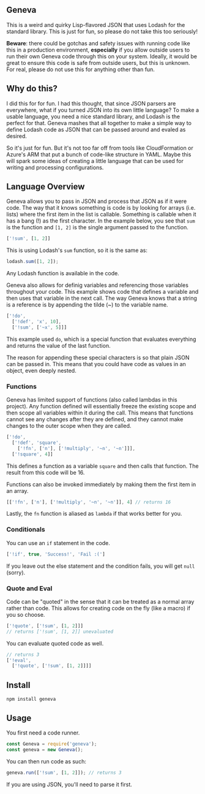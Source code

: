 Geneva
------

This is a weird and quirky Lisp-flavored JSON that uses Lodash for the standard library. This is just for fun, so please do not take this too seriously!

**Beware**: there could be gotchas and safety issues with running code like this in a production environment, **especially** if you allow outside users to run their own Geneva code through this on your system. Ideally, it would be great to ensure this code is safe from outside users, but this is unknown. For real, please do not use this for anything other than fun.

## Why do this?

I did this for for fun. I had this thought, that since JSON parsers are everywhere, what if you turned JSON into its own little language? To make a usable language, you need a nice standard library, and Lodash is the perfect for that. Geneva mashes that all together to make a simple way to define Lodash code as JSON that can be passed around and evaled as desired.

So it's just for fun. But it's not too far off from tools like CloudFormation or Azure's ARM that put a bunch of code-like structure in YAML. Maybe this will spark some ideas of creating a little language that can be used for writing and processing configurations.

## Language Overview

Geneva allows you to pass in JSON and process that JSON as if it were code. The way that it knows something is code is by looking for arrays (i.e. lists) where the first item in the list is callable. Something is callable when it has a bang (!) as the first character. In the example below, you see that `sum` is the function and `[1, 2]` is the single argument passed to the function.

```javascript
['!sum', [1, 2]]
```

This is using Lodash's `sum` function, so it is the same as:

```javascript
lodash.sum([1, 2]);
```

Any Lodash function is available in the code.

Geneva also allows for definig variables and referencing those variables throughout your code. This example shows code that defines a variable and then uses that variable in the next call. The way Geneva knows that a string is a reference is by appending the tilde (~) to the variable name.

```javascript
['!do',
  ['!def', 'x', 10],
  ['!sum', ['~x', 5]]]
```

This example used `do`, which is a special function that evaluates everything and returns the value of the last function.

The reason for appending these special characters is so that plain JSON can be passed in. This means that you could have code as values in an object, even deeply nested.

### Functions

Geneva has limited support of functions (also called lambdas in this project). Any function defined will essentially freeze the existing scope and then scope all variables within it during the call. This means that functions cannot see any changes after they are defined, and they cannot make changes to the outer scope when they are called.

```javascript
['!do',
  ['!def', 'square',
    ['!fn', ['n'], ['!multiply', '~n', '~n']]],
  ['!square', 4]]
```

This defines a function as a variable `square` and then calls that function. The result from this code will be 16.

Functions can also be invoked immediately by making them the first item in an array.

```javascript
[['!fn', ['n'], ['!multiply', '~n', '~n']], 4] // returns 16
```

Lastly, the `fn` function is aliased as `lambda` if that works better for you.

### Conditionals

You can use an `if` statement in the code.

```javascript
['!if', true, 'Success!', 'Fail :(']
```

If you leave out the else statement and the condition fails, you will get `null` (sorry).

### Quote and Eval

Code can be "quoted" in the sense that it can be treated as a normal array rather than code. This allows for creating code on the fly (like a macro) if you so choose.

```javascript
['!quote', ['!sum', [1, 2]]]
// returns ['!sum', [1, 2]] unevaluated
```

You can evaluate quoted code as well.

```javascript
// returns 3
['!eval',
  ['!quote', ['!sum', [1, 2]]]]
```

## Install

```shell
npm install geneva
```

## Usage

You first need a code runner.

```javascript
const Geneva = require('geneva');
const geneva = new Geneva();
```

You can then run code as such:

```javascript
geneva.run(['!sum', [1, 2]]); // returns 3
```

If you are using JSON, you'll need to parse it first.


